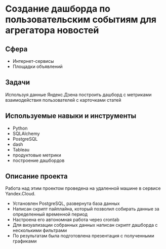 # Создание дашборда по пользовательским событиям для агрегатора новостей

## Сфера
* Интернет-сервисы
* Площадки объявлений

## Задачи
Используя данные Яндекс.Дзена построить дашборд с метриками взаимодействия пользователей с карточками статей

## Используемые навыки и инструменты
* Python
* SQLAlchemy
* PostgreSQL
* dash
* Tableau
* продуктовые метрики
* построение дашбордов

## Описание проекта
Работа над этим проектом проведена на удаленной машине в сервисе Yandex.Cloud. 
* Установлен PostgreSQL, развернута база данных
* Написан скрипт пайплайна, который позволил собирать данные за определенный временной период
* Настроена его автономная работа через crontab
* Для визуализации собранных данных написан скрипт дашборда с несколькими фильтрами 
* По результатам была подготовлена презентация с полученными графиками
